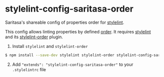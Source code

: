 # stylelint-config-saritasa-order

Saritasa's shareable config of properties order for [stylelint](https://github.com/stylelint/stylelint).

This config allows linting properties by defined [order](http://9elements.com/css-rule-order/). It requires [stylelint](https://github.com/stylelint/stylelint) and its [stylelint-order](https://github.com/hudochenkov/stylelint-order) plugin.

1. Install `stylelint` and `stylelint-order`

```sh
$ npm install --save-dev stylelint stylelint-order stylelint-config-saritasa-order
```

2. Add `"extends": "stylelint-config-saritasa-order"` to your `.stylelintrc` file
